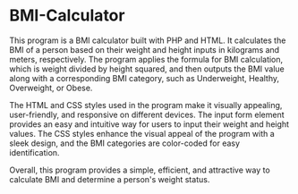 # BMI-Calculator
This program is a BMI calculator built with PHP and HTML. It calculates the BMI of a person based on their weight and height inputs in kilograms and meters, respectively. The program applies the formula for BMI calculation, which is weight divided by height squared, and then outputs the BMI value along with a corresponding BMI category, such as Underweight, Healthy, Overweight, or Obese.

The HTML and CSS styles used in the program make it visually appealing, user-friendly, and responsive on different devices. The input form element provides an easy and intuitive way for users to input their weight and height values. The CSS styles enhance the visual appeal of the program with a sleek design, and the BMI categories are color-coded for easy identification.

Overall, this program provides a simple, efficient, and attractive way to calculate BMI and determine a person's weight status.
